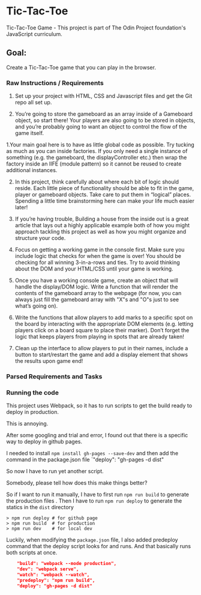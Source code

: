 # Tic-Tac-Toe
Tic-Tac-Toe Game - This project is part of The Odin Project foundation's JavaScript curriculum.



## Goal:
Create a Tic-Tac-Toe game that you can play in the browser.

### Raw Instructions / Requirements


1. Set up your project with HTML, CSS and Javascript files and get the Git repo all set up.

2. You’re going to store the gameboard as an array inside of a Gameboard object, so start there! Your players are also going to be stored in objects, and you’re probably going to want an object to control the flow of the game itself.

  1.Your main goal here is to have as little global code as possible. Try tucking as much as you can inside factories. If you only need a single instance of something (e.g. the gameboard, the displayController etc.) then wrap the factory inside an IIFE (module pattern) so it cannot be reused to create additional instances.

  2. In this project, think carefully about where each bit of logic should reside. Each little piece of functionality should be able to fit in the game, player or gameboard objects. Take care to put them in “logical” places. Spending a little time brainstorming here can make your life much easier later!

  3. If you’re having trouble, Building a house from the inside out is a great article that lays out a highly applicable example both of how you might approach tackling this project as well as how you might organize and structure your code.

3. Focus on getting a working game in the console first. Make sure you include logic that checks for when the game is over! You should be checking for all winning 3-in-a-rows and ties. Try to avoid thinking about the DOM and your HTML/CSS until your game is working.

4. Once you have a working console game, create an object that will handle the display/DOM logic. Write a function that will render the contents of the gameboard array to the webpage (for now, you can always just fill the gameboard array with "X"s and "O"s just to see what’s going on).

5. Write the functions that allow players to add marks to a specific spot on the board by interacting with the appropriate DOM elements (e.g. letting players click on a board square to place their marker). Don’t forget the logic that keeps players from playing in spots that are already taken!

6. Clean up the interface to allow players to put in their names, include a button to start/restart the game and add a display element that shows the results upon game end!

### Parsed Requirements and Tasks





### Running the code

This project uses Webpack, so it has to run scripts to get the build ready to deploy in production.


This is annoying. 

After some googling and trial and error, I found out that there is a specific way to deploy in github pages.

I needed to install `npm install gh-pages --save-dev` and then add the command in the package.json file `"deploy": "gh-pages -d dist"

So now I have to run yet another script.

Somebody, please tell how does this make things better?

So if I want to run it manually, I have to first run `npm run build` to generate the production files . Then I have to run `npm run deploy` to generate the statics in the `dist` directory

```
> npm run deploy # for github page
> npm run build  # for production 
> npm run dev    # for local dev
```

Luckily, when modifying the `package.json` file, I also added predeploy command that the deploy script looks for and runs.  And that basically runs both scripts at once.

```json
    "build": "webpack --mode production",
    "dev": "webpack serve",
    "watch": "webpack --watch",
    "predeploy": "npm run build",
    "deploy": "gh-pages -d dist"
```



